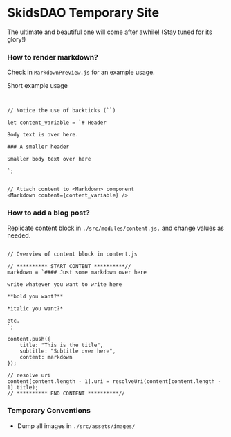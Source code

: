 # SkidsDAO Temporary Site

The ultimate and beautiful one will come after awhile! (Stay tuned for its glory!)


### How to render markdown?

Check in `MarkdownPreview.js` for an example usage.

Short example usage

```


// Notice the use of backticks (``)

let content_variable = `# Header

Body text is over here.

### A smaller header

Smaller body text over here

`;


// Attach content to <Markdown> component
<Markdown content={content_variable} />

```


### How to add a blog post?

Replicate content block in `./src/modules/content.js.` and change values as needed.

```

// Overview of content block in content.js

// ********** START CONTENT **********//
markdown = `#### Just some markdown over here

write whatever you want to write here

**bold you want?**

*italic you want?*

etc.
`;

content.push({
	title: "This is the title",
	subtitle: "Subtitle over here",
	content: markdown
});

// resolve uri
content[content.length - 1].uri = resolveUri(content[content.length - 1].title);
// ********** END CONTENT **********//

```


### Temporary Conventions

- Dump all images in `./src/assets/images/`
